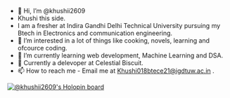 - 👋 Hi, I’m @khushii2609
- Khushi this side.
- I am a fresher at Indira Gandhi Delhi Technical University pursuing my Btech in Electronics and communication engineering.
- 👀 I’m interested in a lot of things like cooking, novels, learning and ofcource coding.
- 🌱 I’m currently learning web development, Machine Learning and DSA.
- 🌱 Currently a delevoper at Celestial Biscuit.
- 📫 How to reach me - Email me at Khushi018btece21@igdtuw.ac.in .

<!---
khushii2609/khushii2609 is a ✨ special ✨ repository because its `README.md` (this file) appears on your GitHub profile.
You can click the Preview link to take a look at your changes.
--->
[![@khushii2609's Holopin board](https://holopin.me/khushii2609)](https://holopin.io/@khushii2609)

